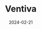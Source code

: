 ---  
layout: startup_page  
title: "Ventiva"  
id: "ventiva.com"  
permalink: "/ventivaventiva.com02212024/"  
website: "https://ventiva.com/"  
funding_round: "Series C"  
funding_amount: "$10M"  
investors: "Multiple investment funds, Existing investors"  
about: "Ventiva develops active cooling solutions for electronic devices. Their flagship Ionic Cooling Engine (ICE®) technology enables smaller, faster, and more functional high-performance devices that are lightweight, silent, and vibration-free. This technology intersects physics, engineering, and fluid dynamics to offer a new commercial cooling architecture for electronics."  
markets: "Consumer Electronics, Thermal Management, Electronics, Manufacturing"  
hq: "Fremont, California, United States"  
founded_year: "2008"  
linkedin: "https://www.linkedin.com/company/ventiva-inc."  
twitter: ""  
instagram: ""  
facebook: ""  
crunchbase: "https://www.crunchbase.com/organization/ventiva"  
pitchbook: "https://pitchbook.com/profiles/company/52828-75"  

date_display: "21-Feb-2024"  
date: "2024-02-21"

# SEO Optimization  
meta_title: "Ventiva - Series C Funding ($10M)"  
meta_description: "Ventiva, Ventiva develops active cooling solutions for electronic devices. Their flagship Ionic Cooling Engine (ICE®) technology enables smaller, faster, and m..."  
meta_keywords: "Ventiva, Consumer Electronics, Thermal Management, Electronics, Manufacturing, Series C funding"  
canonical_url: "https://startup.projectstartups.com/ventivaventiva.com02212024/"  
---